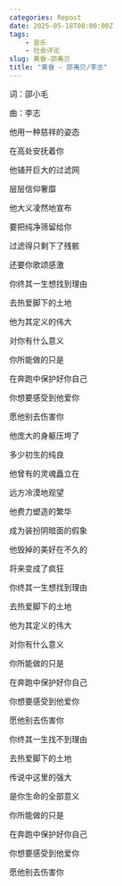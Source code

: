 ```yaml
---
categories: Repost
date: 2025-05-18T00:00:00Z
tags:
    - 音乐
    - 社会评论
slug: 黄昏-邵夷贝
title: "黄昏 - 邵夷贝/李志"
---
```


<div>
    <link rel="stylesheet" href="https://fastly.jsdelivr.net/npm/aplayer@1.10.1/dist/APlayer.min.css">
    <div id="aplayer"></div>
    <script src="https://fastly.jsdelivr.net/npm/aplayer@1.10.1/dist/APlayer.min.js"></script>
    <script>
        const ap = new APlayer({
            container: document.getElementById('aplayer'),
            mini: false,
            autoplay: false,
            preload: 'auto',
            mutex: true,
            listFolded: false,
            listMaxHeight: 90,
            audio: [
                {
                    name: '黄昏',
                    artist: '邵夷贝/李志',
                    url: '黄昏.mp3',
                }
            ]
        });
    </script>
</div>

词：邵小毛

曲：李志

他用一种慈祥的姿态

在高处安抚着你

他铺开巨大的过滤网

层层信仰奢靡

他大义凌然地宣布

要把纯净筛留给你

过滤得只剩下了残骸

还要你歌颂感激

你终其一生想找到理由

去热爱脚下的土地

他为其定义的伟大

对你有什么意义

你所能做的只是

在奔跑中保护好你自己

你想要感受到他爱你

愿他别去伤害你

他庞大的身躯压垮了

多少初生的纯良

他曾有的灵魂矗立在

远方冷漠地观望

他费力塑造的繁华

成为装扮阴暗面的假象

他毁掉的美好在不久的

将来变成了疯狂

你终其一生想找到理由

去热爱脚下的土地

他为其定义的伟大

对你有什么意义

你所能做的只是

在奔跑中保护好你自己

你想要感受到他爱你

愿他别去伤害你

你终其一生找不到理由

去热爱脚下的土地

传说中这里的强大

是你生命的全部意义

你所能做的只是

在奔跑中保护好你自己

你想要感受到他爱你

愿他别去伤害你
